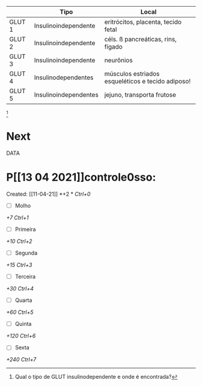 |        | Tipo                  | Local                                             |
| ------ | --------------------- | ------------------------------------------------- |
| GLUT 1 | Insulinoindependente  | eritrócitos, placenta, tecido fetal               |
| GLUT 2 | Insulinoindependente  | céls. ß pancreáticas, rins, fígado                |
| GLUT 3 | Insulinoindependente  | neurônios                                         |
| GLUT 4 | Insulinodependentes   | músculos estriados esqueléticos e tecido adiposo! |
| GLUT 5 | Insulinoindependentes | jejuno, transporta frutose                        | 

[^63016]

[^63016]: Qual o tipo de GLUT insulinodependente e onde é encontrada?

# Next
DATA
# P[[13 04 2021]]controle0sso:
Created: [[11-04-21]]
*+2 *  *Ctrl+0*
- [ ] Molho  

*+7*  *Ctrl+1*

- [ ] Primeira 

*+10*  *Ctrl+2*

- [ ] Segunda

*+15*  *Ctrl+3*

- [ ] Terceira 

*+30*  *Ctrl+4*

- [ ] Quarta 

*+60*  *Ctrl+5*

- [ ] Quinta 

*+120*  *Ctrl+6*

- [ ] Sexta 

*+240*  *Ctrl+7*
